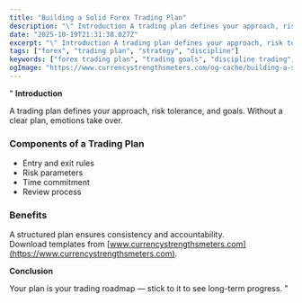 ```yaml
---
title: "Building a Solid Forex Trading Plan"
description: "\" Introduction A trading plan defines your approach, risk tolerance, and goals..."
date: "2025-10-19T21:31:38.027Z"
excerpt: "\" Introduction A trading plan defines your approach, risk tolerance, and goals. Without a clear plan, emotions take over. Components of a Trading Plan - Entry and exit rules - Risk parameters - Time commitment - Review process Benefits A structured plan ensures consistency and accountability. Download templates from [www.currencystrengthsmeters.com](https://www.currencystrengthsmeters.com)...."
tags: ["forex", "trading plan", "strategy", "discipline"]
keywords: ["forex trading plan", "trading goals", "discipline trading", "plan your trades", "strategy building"]
ogImage: "https://www.currencystrengthsmeters.com/og-cache/building-a-solid-forex-trading-plan.jpg"
---
```

"
**Introduction**

A trading plan defines your approach, risk tolerance, and goals. Without a clear plan, emotions take over.

### Components of a Trading Plan

- Entry and exit rules  
- Risk parameters  
- Time commitment  
- Review process  

### Benefits

A structured plan ensures consistency and accountability.  
Download templates from [www.currencystrengthsmeters.com](https://www.currencystrengthsmeters.com).

**Conclusion**

Your plan is your trading roadmap — stick to it to see long-term progress.
"
